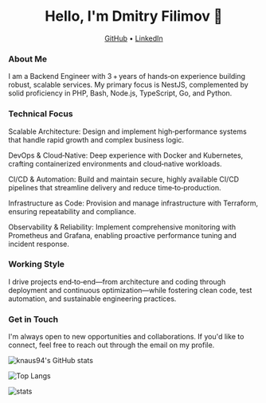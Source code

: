 <h1 align="center">Hello, I'm Dmitry Filimov 👋</h1>

<p align="center">
  <a href="https://github.com/knaus94">GitHub</a> •
  <a href="https://linkedin.com/in/dmitry-filimov-a46835324">LinkedIn</a>
</p>

### About Me

I am a Backend Engineer with 3 + years of hands‑on experience building robust, scalable services. My primary focus is NestJS, complemented by solid proficiency in PHP, Bash, Node.js, TypeScript, Go, and Python.

### Technical Focus

Scalable Architecture: Design and implement high‑performance systems that handle rapid growth and complex business logic.

DevOps & Cloud‑Native: Deep experience with Docker and Kubernetes, crafting containerized environments and cloud‑native workloads.

CI/CD & Automation: Build and maintain secure, highly available CI/CD pipelines that streamline delivery and reduce time‑to‑production.

Infrastructure as Code: Provision and manage infrastructure with Terraform, ensuring repeatability and compliance.

Observability & Reliability: Implement comprehensive monitoring with Prometheus and Grafana, enabling proactive performance tuning and incident response.

### Working Style
I drive projects end‑to‑end—from architecture and coding through deployment and continuous optimization—while fostering clean code, test automation, and sustainable engineering practices.

### Get in Touch

I'm always open to new opportunities and collaborations. If you'd like to connect, feel free to reach out through the email on my profile.

![knaus94's GitHub stats](https://github-readme-stats-wheat-gamma-88.vercel.app/api?username=knaus94&theme=dracula&show_icons=true)

![Top Langs](https://github-readme-stats-wheat-gamma-88.vercel.app/api/top-langs/?username=knaus94&exclude_repo=eflbox-admin-master&layout=compact&theme=dracula)

![stats](https://github-readme-streak-stats.herokuapp.com/?user=knaus94&theme=dracula)
